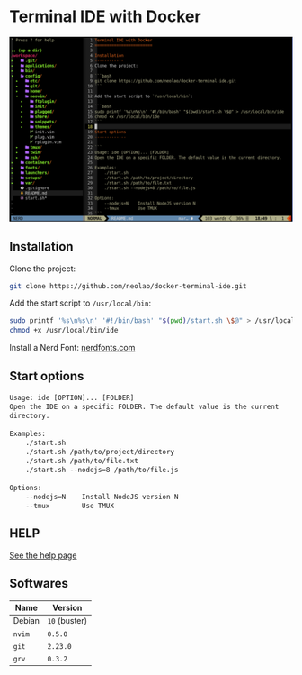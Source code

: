 Terminal IDE with Docker
========================

![Screenshot](./screenshot.png)

Installation
------------
Clone the project:

```bash
git clone https://github.com/neolao/docker-terminal-ide.git
```

Add the start script to `/usr/local/bin`:

```bash
sudo printf '%s\n%s\n' '#!/bin/bash' "$(pwd)/start.sh \$@" > /usr/local/bin/ide
chmod +x /usr/local/bin/ide
```

Install a Nerd Font: [nerdfonts.com](https://www.nerdfonts.com/)

Start options
-------------

```
Usage: ide [OPTION]... [FOLDER]
Open the IDE on a specific FOLDER. The default value is the current directory.

Examples:
    ./start.sh
    ./start.sh /path/to/project/directory
    ./start.sh /path/to/file.txt
    ./start.sh --nodejs=8 /path/to/file.js

Options:
    --nodejs=N    Install NodeJS version N
    --tmux        Use TMUX
```

HELP
----

[See the help page](config/home/help.md)

Softwares
---------

| Name   | Version         |
| ------ | --------------- |
| Debian | `10` (buster)   |
| `nvim` | `0.5.0`         |
| `git`  | `2.23.0`        |
| `grv`  | `0.3.2`         |


